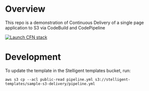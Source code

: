 # Overview
This repo is a demonstration of Continuous Delivery of a single page application to S3 via CodeBuild and CodePipeline

[![Launch CFN stack](https://s3.amazonaws.com/stelligent-training-public/public/cloudformation-launch-stack.png)](https://console.aws.amazon.com/cloudformation/home?region=us-west-2#cstack=sn~sample-s3-delivery|turl~https://s3.amazonaws.com/stelligent-templates/master/sample-s3-delivery/pipeline.yml)

# Development
To update the template in the Stelligent templates bucket, run:
```
aws s3 cp --acl public-read pipeline.yml s3://stelligent-templates/sample-s3-delivery/pipeline.yml
```
